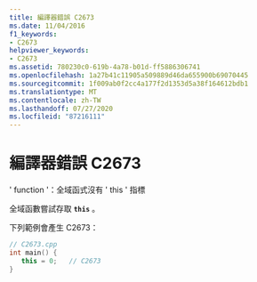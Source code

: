 ```yaml
---
title: 編譯器錯誤 C2673
ms.date: 11/04/2016
f1_keywords:
- C2673
helpviewer_keywords:
- C2673
ms.assetid: 780230c0-619b-4a78-b01d-ff5886306741
ms.openlocfilehash: 1a27b41c11905a509889d46da655900b69070445
ms.sourcegitcommit: 1f009ab0f2cc4a177f2d1353d5a38f164612bdb1
ms.translationtype: MT
ms.contentlocale: zh-TW
ms.lasthandoff: 07/27/2020
ms.locfileid: "87216111"
---
```

# <a name="compiler-error-c2673"></a>編譯器錯誤 C2673

' function '：全域函式沒有 ' this ' 指標

全域函數嘗試存取 **`this`** 。

下列範例會產生 C2673：

```cpp
// C2673.cpp
int main() {
   this = 0;   // C2673
}
```
